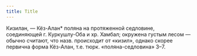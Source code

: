 ```yaml
---
title: Title
---
```


Кизилан, — Кёз-Алан* поляна на протяженной седловине, соединяющей г.
Куркушлу-Оба и хр. Хамбал; окружена густым лесом — обычно считают, что назв.
происходит от «кизил», однако скорее первична форма Кёз-Алан, т.е. тюрк.
«поляна-седловина» З–7.
